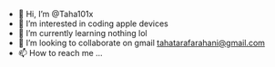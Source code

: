 - 👋 Hi, I’m @Taha101x
- 👀 I’m interested in coding apple devices
- 🌱 I’m currently learning nothing lol
- 💞️ I’m looking to collaborate on gmail tahatarafarahani@gmail.com
- 📫 How to reach me ...

<!---
Taha101x/Taha101x is a ✨ special ✨ repository because its `README.md` (this file) appears on your GitHub profile.
You can click the Preview link to take a look at your changes.
--->

